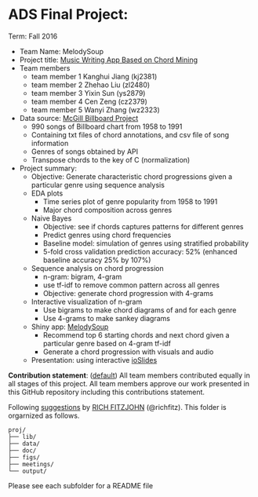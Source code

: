 # ADS Final Project: 

Term: Fall 2016

+ Team Name: MelodySoup
+ Project title: [Music Writing App Based on Chord Mining](http://rpubs.com/wvz/melodysoup)  
+ Team members
	+ team member 1 Kanghui Jiang (kj2381)
	+ team member 2 Zhehao Liu    (zl2480)
	+ team member 3 Yixin Sun     (ys2879)
	+ team member 4 Cen Zeng      (cz2379)
	+ team member 5 Wanyi Zhang   (wz2323)
+ Data source: [McGill Billboard Project](http://ddmal.music.mcgill.ca/billboard) 
    + 990 songs of Billboard chart from 1958 to 1991
    + Containing txt files of chord annotations, and csv file of song information
    + Genres of songs obtained by API
    + Transpose chords to the key of C (normalization)
+ Project summary:
    + Objective: Generate characteristic chord progressions given a particular genre using sequence analysis
    + EDA plots
        + Time series plot of genre popularity from 1958 to 1991
        + Major chord composition across genres
    + Naive Bayes 
        + Objective: see if chords captures patterns for different genres 
        + Predict genres using chord frequencies
        + Baseline model: simulation of genres using stratified probability
        + 5-fold cross validation prediction accuracy: 52% (enhanced baseline accuracy 25% by 107%)
    + Sequence analysis on chord progression
        + n-gram: bigram, 4-gram
        + use tf-idf to remove common pattern across all genres
        + Objective: generate chord progression with 4-grams
    + Interactive visualization of n-gram
        + Use bigrams to make chord diagrams of <Beat It> and for each genre
        + Use 4-grams to make sankey diagrams
    + Shiny app: [MelodySoup](https://wanyizhang.shinyapps.io/melodysoup/)
        + Recommend top 6 starting chords and next chord given a particular genre based on 4-gram tf-idf
        + Generate a chord progression with visuals and audio  
    + Presentation: using interactive [ioSlides](http://rpubs.com/wvz/melodysoup)   
          
      
       
          
                   
**Contribution statement**: ([default](doc/a_note_on_contributions.md)) All team members contributed equally in all stages of this project. All team members approve our work presented in this GitHub repository including this contributions statement. 

Following [suggestions](http://nicercode.github.io/blog/2013-04-05-projects/) by [RICH FITZJOHN](http://nicercode.github.io/about/#Team) (@richfitz). This folder is orgarnized as follows.

```
proj/
├── lib/
├── data/
├── doc/
├── figs/
├── meetings/
└── output/
```

Please see each subfolder for a README file
